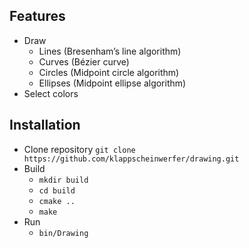 ## Features

* Draw
	* Lines (Bresenham’s line algorithm)
	* Curves (Bézier curve)
	* Circles (Midpoint circle algorithm)
	* Ellipses (Midpoint ellipse algorithm)
* Select colors

## Installation

* Clone repository `git clone https://github.com/klappscheinwerfer/drawing.git`
* Build
	* `mkdir build`
	* `cd build`
	* `cmake ..`
	* `make`
* Run
	* `bin/Drawing`
